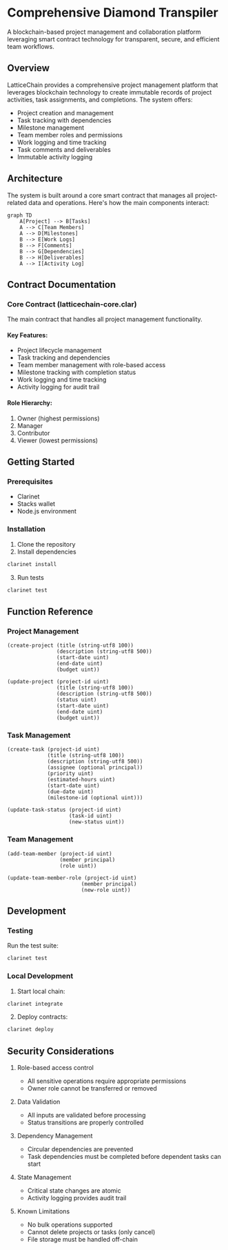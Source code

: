 # Comprehensive Diamond Transpiler

A blockchain-based project management and collaboration platform leveraging smart contract technology for transparent, secure, and efficient team workflows.

## Overview

LatticeChain provides a comprehensive project management platform that leverages blockchain technology to create immutable records of project activities, task assignments, and completions. The system offers:

- Project creation and management
- Task tracking with dependencies
- Milestone management
- Team member roles and permissions
- Work logging and time tracking
- Task comments and deliverables
- Immutable activity logging

## Architecture

The system is built around a core smart contract that manages all project-related data and operations. Here's how the main components interact:

```mermaid
graph TD
    A[Project] --> B[Tasks]
    A --> C[Team Members]
    A --> D[Milestones]
    B --> E[Work Logs]
    B --> F[Comments]
    B --> G[Dependencies]
    B --> H[Deliverables]
    A --> I[Activity Log]
```

## Contract Documentation

### Core Contract (latticechain-core.clar)

The main contract that handles all project management functionality.

#### Key Features:
- Project lifecycle management
- Task tracking and dependencies
- Team member management with role-based access
- Milestone tracking with completion status
- Work logging and time tracking
- Activity logging for audit trail

#### Role Hierarchy:
1. Owner (highest permissions)
2. Manager
3. Contributor
4. Viewer (lowest permissions)

## Getting Started

### Prerequisites
- Clarinet
- Stacks wallet
- Node.js environment

### Installation

1. Clone the repository
2. Install dependencies
```bash
clarinet install
```
3. Run tests
```bash
clarinet test
```

## Function Reference

### Project Management

```clarity
(create-project (title (string-utf8 100)) 
                (description (string-utf8 500))
                (start-date uint)
                (end-date uint)
                (budget uint))
```

```clarity
(update-project (project-id uint)
                (title (string-utf8 100))
                (description (string-utf8 500))
                (status uint)
                (start-date uint)
                (end-date uint)
                (budget uint))
```

### Task Management

```clarity
(create-task (project-id uint)
             (title (string-utf8 100))
             (description (string-utf8 500))
             (assignee (optional principal))
             (priority uint)
             (estimated-hours uint)
             (start-date uint)
             (due-date uint)
             (milestone-id (optional uint)))
```

```clarity
(update-task-status (project-id uint)
                    (task-id uint)
                    (new-status uint))
```

### Team Management

```clarity
(add-team-member (project-id uint)
                 (member principal)
                 (role uint))
```

```clarity
(update-team-member-role (project-id uint)
                        (member principal)
                        (new-role uint))
```

## Development

### Testing

Run the test suite:
```bash
clarinet test
```

### Local Development

1. Start local chain:
```bash
clarinet integrate
```

2. Deploy contracts:
```bash
clarinet deploy
```

## Security Considerations

1. Role-based access control
   - All sensitive operations require appropriate permissions
   - Owner role cannot be transferred or removed

2. Data Validation
   - All inputs are validated before processing
   - Status transitions are properly controlled

3. Dependency Management
   - Circular dependencies are prevented
   - Task dependencies must be completed before dependent tasks can start

4. State Management
   - Critical state changes are atomic
   - Activity logging provides audit trail

5. Known Limitations
   - No bulk operations supported
   - Cannot delete projects or tasks (only cancel)
   - File storage must be handled off-chain
